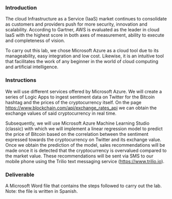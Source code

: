 
### Introduction

The cloud Infrastructure as a Service (IaaS) market continues to consolidate as customers and providers push for more security, innovation and scalability. According to Gartner, AWS is evaluated as the leader in cloud IaaS with the highest score in both axes of measurement, ability to execute and completeness of vision.

To carry out this lab, we chose Microsoft Azure as a cloud tool due to its manageability, easy integration and low cost. Likewise, it is an intuitive tool that facilitates the work of any beginner in the world of cloud computing and artificial intelligence.

### Instructions
We will use different services offered by Microsoft Azure. We will create a series of Logic Apps to ingest sentiment data on Twitter for the Bitcoin hashtag and the prices of the cryptocurrency itself. On the page https://www.blockchain.com/api/exchange_rates_api we can obtain the exchange values ​​of said cryptocurrency in real time.

Subsequently, we will use Microsoft Azure Machine Learning Studio (classic) with which we will implement a linear regression model to predict the price of Bitcoin based on the correlation between the sentiment expressed towards the cryptocurrency on Twitter and its exchange value. Once we obtain the prediction of the model, sales recommendations will be made once it is detected that the cryptocurrency is overvalued compared to the market value. These recommendations will be sent via SMS to our mobile phone using the Trilio text messaging service (https://www.trilio.io).

### Deliverable

A Microsoft Word file that contains the steps followed to carry out the lab.
Note: the file is written in Spanish.
